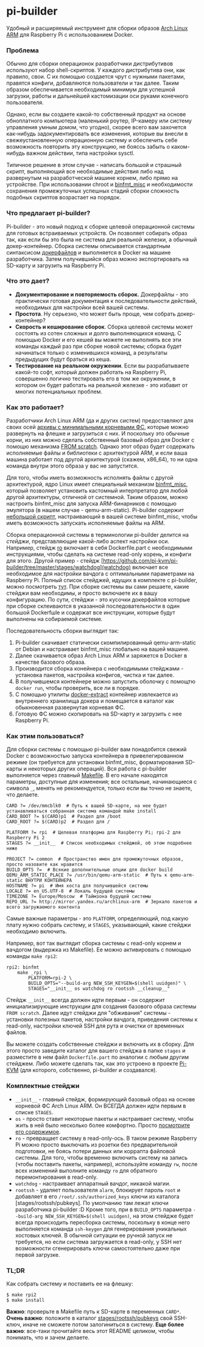 # pi-builder
Удобный и расширяемый инструмент для сборки образов [Arch Linux ARM](https://archlinuxarm.org) для Raspberry Pi с использованием Docker.

### Проблема

Обычно для сборки операционок разработчики дистрибутивов используют набор shell-скриптов. У каждого дистрибутива они, как правило, свои. С их помощью создается чрут с нужными пакетами, правятся конфиги, добавляются пользователи и так далее. Таким образом обеспечивается необходимый минимум для успешной загрузки, работы и дальнейшей кастомизации оси руками конечного пользователя.

Однако, если вы создаете какой-то собственный продукт на основе обноплатного компьютера (маленький роутер, IP-камеру или систему управления умным домом, что угодно), скорее всего вам захочется как-нибудь задокументировать все изменения, которые вы внесли в свежеустановленную операционную систему и обеспечить себе возможность повторить эту конструкцию, не бояссь забыть о каком-нибудь важном действии, типа настройки sysctl.

Типичное решение в этом случае - написать большой и страшный скрипт, выполняющий все необходимые действия либо над развернутым на разработческой машине корнем, либо прямо на устройстве. При использовании chroot и [binfmt_misc](https://en.wikipedia.org/wiki/Binfmt_misc) и необходимости сохранения промежуточных успешных стадий сборки сложность подобных скриптов возрастает на порядок.

### Что предлагает pi-builder?
Pi-builder - это новый подход к сборке целевой операционной системы для готовых встраиваемых устройств. Он позволяет собирать образ так, как если бы это была не система для реальной железки, а обычный докер-контейнер. Сборка системы описывается стандартным синтаксисом [докерфайлов](https://docs.docker.com/engine/reference/builder) и выполняется в Docker на машине разработчика. Затем получившийся образ можно экспортировать на SD-карту и загрузить на Raspberry Pi.

### Что это дает?
* **Документирование и повторяемость сборок.** Докерфайлы - это практически готовая документация к последовательности действий, необходимых для настройки всей вашей системы.
* **Простота**. Ну серьезно, что может быть проще, чем собрать докер-контейнер?
* **Скорость и кеширование сборок**. Сборка целевой системы может состоять из сотен сложных и долго выполняющихся команд. С помощью Docker и его кешей вы можете не выполнять все эти команды каждый раз при сборке новой системы; сборка будет начинаться только с изменившихся команд, а результаты предыдущих будут браться из кеша.
* **Тестирование на реальном окружении**. Если вы разрабатываете какой-то софт, который должен работать на Raspberry Pi, совершенно логично тестировать его в том же окружении, в котором он будет работать на реальной железке - это избавит от многих потенциальных проблем.

### Как это работает?
Разработчики Arch Linux ARM (да и других систем) предоставляют для своих осей [архивы с минимальными корневыми ФС](https://mirror.yandex.ru/archlinux-arm/os/), которые можно развернуть на флешке и загрузиться с них. И поскольку это обычные корни, из них можно сделать собственный базовый образ для Docker с помощю механизма [FROM scratch](https://docs.docker.com/develop/develop-images/baseimages). Однако этот образ будет содержать исполняемые файлы и библиотеки с архитектурой ARM, и если ваша машина работает под другой архитектурой (скажем, x86_64), то ни одна команда внутри этого образа у вас не запустится.

Для того, чтобы иметь возможность исполнять файлы с другой архитектурой, ядро Linux имеет специальный механизм [binfmt_misc](https://en.wikipedia.org/wiki/Binfmt_misc), который позволяет установить кастомный интерпретатор для любой другой архитектуры, отличной от системной. Таким образом, можно настроить binfmt_misc для запуска ARM-бинарников с помощью эмулятора (в нашем случае - qemu-arm-static). Pi-builder содержит [небольшой скрипт](https://github.com/pi-kvm/pi-builder/blob/master/tools/install-binfmt), настраивающий в вашей системе binfmt_misc, чтобы иметь возможность запускать исполняемые файлы на ARM.

Сборка операционной системы в терминологии pi-builder делится на _стейджи_, представляющие какой-либо аспект настройки оси. Например, стейдж [ro](https://github.com/pi-kvm/pi-builder/tree/master/stages/ro) включает в себя Dockerfile.part с необходимыми инструкциями, чтобы сделать на системе read-only корень, и конфиги для этого. Другой пример - стейдж [https://github.com/pi-kvm/pi-builder/tree/master/stages/watchdog](watchdog) включает все необходимое для настройки вачдога с оптимальными параметрами на Raspberry Pi. Полный список стейджей, идущих в комплекте с pi-builder, можно посмотреть [тут](https://github.com/pi-kvm/pi-builder/tree/master/stages). При сборке системы вы сами решаете, какие стейджи вам необходимы, и просто включаете их в вашу конфигурацию. По сути, стейджи - это кусочки докерфайлов которые при сборке склеиваются в указанной последовательности в один большой Dockerfшle и содержат все инструкции, которые будут выполнены на собираемой системе.

Последовательность сборки выглядит так:
1. Pi-builder скачивает статически скомпилированный qemu-arm-static от Debian и настраивает binfmt_misc глобально на вашей машине.
2. Далее скачивается образ Arch Linux ARM и заряжется в Docker в качестве базового образа.
3. Производится сборка конейнера с необходимыми стейджами - установка пакетов, настройка конфигов, чистка и так далее.
4. В получившемся контейнере можно запустить оболочку с помощтю `docker run`, чтобы проверить, все ли в порядке.
5. С помощью утилиты [docker-extract](https://github.com/pi-kvm/pi-builder/blob/master/tools/docker-extract) контейнер извлекается из внутреннего хранилища докера и помещается в каталог как обыкновенная развернутая корневая ФС.
6. Готовую ФС можно скопировать на SD-карту и загрузить с нее Raspberry Pi.

### Как этим пользоваться?

Для сборки системы с помощью pi-builder вам понадобится свежий Docker с возможностью запуска контейнера в привелегированном режиме (он требуется для установки binfmt_misc, форматирования SD-карты и некоторых других операций). Вся работа с pi-builder выполняется через главный [Makefile](https://github.com/pi-kvm/pi-builder/blob/master/Makefile). В его начале  находятся параметры, доступные для изменения; все остальные, начинающиеся с символа `_`, менять не рекомендуется, только если вы точно не знаете, что делаете.

```
CARD ?= /dev/mmcblk0  # Путь к вашей SD-карте, на нее будет устанавливаться собранная система командой make install
CARD_BOOT ?= $(CARD)p1  # Раздел для /boot
CARD_ROOT ?= $(CARD)p2  # Раздел для /

PLATFORM ?= rpi  # Целевая платформа для Raspberry Pi; rpi-2 для Raspberry Pi 2
STAGES ?= __init__  # Список необходимых стейджей, об этом подробнее ниже

PROJECT ?= common  # Пространство имен для промежуточных образов, просто назовите как нравится
BUILD_OPTS ?=  # Всякие дополнительные опции для docker build
QEMU_ARM_STATIC_PLACE ?= /usr/bin/qemu-arm-static  # Путь к qemu-arm-static ВНУТРИ КОНТЕЙНЕРА
HOSTNAME ?= pi  # Имя хоста для получившейся системы
LOCALE ?= en_US.UTF-8  # Локаль будущей системы
TIMEZONE ?= Europe/Moscow  # Таймзона будущей системы
REPO_URL ?= http://mirror.yandex.ru/archlinux-arm  # Зеркало пакетов и всего загружаемого контента
```

Самые важные параметры - это `PLATFORM`, определяющий, под какую плату нужно собрать систему, и `STAGES`, указывающий, какие стейджи необходимо включить.

Например, вот так выглядит сборка системы с read-only корнем и вачдогом (выдержка из Makefile). Ее можно активировать с помощью команды `make rpi2`:
```
rpi2: binfmt
	make _rpi \
		PLATFORM=rpi-2 \
		BUILD_OPTS="--build-arg NEW_SSH_KEYGEN=$(shell uuidgen)" \
		STAGES="__init__ os watchdog ro rootssh __cleanup__"
```

Стейдж `__init__` всегда должен идти первым - он содержит инициализирующие инструкции для создания базового образа системы `FROM scratch`. Далее идут стейджи для "обживания" системы - установки полезных пакетов, настройки вачдога, приведения системы к read-only, настройки ключей SSH для рута и очистки от временных файлов.

Вы можете создать собственные стейджи и включить их в сборку. Для этого просто заведите каталог для вашего стейджа в папке `stages` и разместите в нем файл `Dockerfile.part` по аналогии с любым другим стейджем. Либо можете сделать так, как это устроено в проекте [Pi-KVM](https://github.com/pi-kvm/pi-kvm/tree/master/os) (для которого, собственно, pi-builder и создавался).

### Комплектные стейджи
* `__init__` - главный стейдж, формирующий базовый образ на основе корневой ФС Arch Linux ARM. Он ВСЕГДА должен идти первым в списке `STAGES`. 
* `os` - просто ставит некоторые пакеты и настраивает систему, чтобы жить в ней было несколько более комфортно. Просто [посмотрите его содержимое](https://github.com/pi-kvm/pi-builder/tree/master/stages/os).
* `ro` - превращает систему в read-only-ось. В таком режиме Raspberry Pi можно просто выключать из розетки без предварительной подготовки, не боясь потери данных или коррапта файловой системы. Для того, чтобы временно включить систему на запись (чтобы поставить пакеты, например), используйте команду `rw`, после всех изменений выполните команду `ro` для обратного перемонтирования в read-only.
* `watchdog` - настраивает аппаратный вачдог, никакой магии.
* `rootssh` - удаляет пользователя `alarm`, блокирует пароль `root` и добавляет в его `/root/.ssh/authorized_keys` ключи из каталога [stages/rootssh/pubkeys]. По умолчанию там лежат ключи разработчика pi-builder :D Кроме того, при в `BUILD_OPTS` параметра `--build-arg NEW_SSH_KEYGEN=$(shell uuidgen)`, на этом стейдже будет всегда происходить пересборка системы, поскольку в конце него выполняется команда `ssh-keygen` для генерирования уникальных хостовых ключей. В обычной ситуации ее ручной запуск не требуется, но если система загружается в read-only, у SSH нет возможности сгенерировать ключи самостоятельно даже при первой загрузке.

### TL;DR
Как собрать систему и поставить ее на флешку:
```
$ make rpi2
$ make install
```
**Важно**: проверьте в Makefile путь к SD-карте в переменных `CARD*`.
**Очень важно**: положите в каталог [stages/rootssh/pubkeys](https://github.com/pi-kvm/pi-builder/tree/master/stages/rootssh/pubkeys) свой SSH-ключ, иначе не сможете потом залогиниться в систему.
**Еще более важно**: все-таки прочитайте весь этот README целиком, чтобы понимать, что и зачем делаете.
